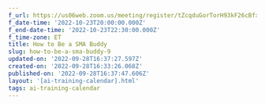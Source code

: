 ```yaml
---
f_url: https://us06web.zoom.us/meeting/register/tZcqduGorTorH93kF26cBfxvyW-gQR9ipR5C
f_date-time: '2022-10-23T20:00:00.000Z'
f_end-date-time: '2022-10-23T22:30:00.000Z'
f_time-zone: ET
title: How to Be a SMA Buddy
slug: how-to-be-a-sma-buddy-9
updated-on: '2022-09-28T16:37:27.597Z'
created-on: '2022-09-28T16:33:26.068Z'
published-on: '2022-09-28T16:37:47.606Z'
layout: '[ai-training-calendar].html'
tags: ai-training-calendar
---
```



